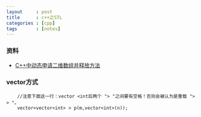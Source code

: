 ```yaml
---
layout     : post
title      : c++之STL
categories : [cpp]
tags       : [notes]
---
```


### 资料
- [C++中动态申请二维数组并释放方法](http://blog.csdn.net/u012027907/article/details/16370625)

### vector方式
```
    //注意下面这一行：vector <int后两个 "> "之间要有空格！否则会被认为是重载 "> > "。   
    vector<vector<int> > p(m,vector<int>(n)); 
```
